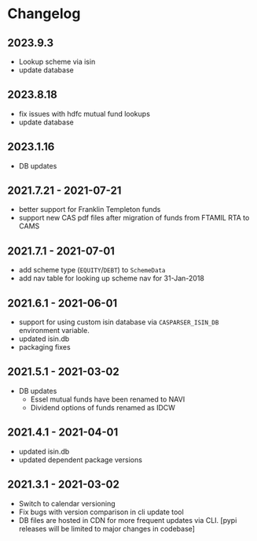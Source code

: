 # Changelog

## 2023.9.3
- Lookup scheme via isin
- update database

## 2023.8.18
- fix issues with hdfc mutual fund lookups
- update database

## 2023.1.16
- DB updates

## 2021.7.21 - 2021-07-21
- better support for Franklin Templeton funds
- support new CAS pdf files after migration of funds from FTAMIL RTA to CAMS

## 2021.7.1 - 2021-07-01
- add scheme type (`EQUITY`/`DEBT`) to `SchemeData`
- add nav table for looking up scheme nav for 31-Jan-2018

## 2021.6.1 - 2021-06-01
- support for using custom isin database via `CASPARSER_ISIN_DB` environment variable.
- updated isin.db
- packaging fixes

## 2021.5.1 - 2021-03-02
- DB updates
  - Essel mutual funds have been renamed to NAVI
  - Dividend options of funds renamed as IDCW

## 2021.4.1 - 2021-04-01
- updated isin.db
- updated dependent package versions

## 2021.3.1 - 2021-03-02
- Switch to calendar versioning
- Fix bugs with version comparison in cli update tool
- DB files are hosted in CDN for more frequent updates via CLI. [pypi releases will be limited to major changes in codebase]

